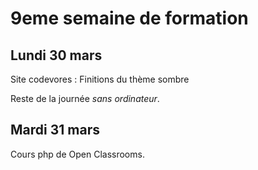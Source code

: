 # 9eme semaine de formation

## Lundi 30 mars

Site codevores :
Finitions du thème sombre

Reste de la journée _sans ordinateur_.

## Mardi 31 mars

Cours php de Open Classrooms.
